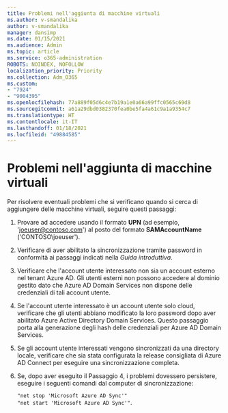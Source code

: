 ```yaml
---
title: Problemi nell'aggiunta di macchine virtuali
ms.author: v-smandalika
author: v-smandalika
manager: dansimp
ms.date: 01/15/2021
ms.audience: Admin
ms.topic: article
ms.service: o365-administration
ROBOTS: NOINDEX, NOFOLLOW
localization_priority: Priority
ms.collection: Adm_O365
ms.custom:
- "7924"
- "9004395"
ms.openlocfilehash: 77a889f05d6c4e7b19a1e0a66a99ffc0565c69d8
ms.sourcegitcommit: a61a29dbd0382370fea0be5fa4a61c9a1a9354c7
ms.translationtype: HT
ms.contentlocale: it-IT
ms.lasthandoff: 01/18/2021
ms.locfileid: "49884585"
---
```

# <a name="issue-joining-vms"></a>Problemi nell'aggiunta di macchine virtuali

Per risolvere eventuali problemi che si verificano quando si cerca di aggiungere delle macchine virtuali, seguire questi passaggi:

1. Provare ad accedere usando il formato **UPN** (ad esempio, 'joeuser@contoso.com') al posto del formato **SAMAccountName** ('CONTOSO\joeuser').
2. Verificare di aver abilitato la sincronizzazione tramite password in conformità ai passaggi indicati nella *Guida introduttiva*.
3. Verificare che l'account utente interessato non sia un account esterno nel tenant Azure AD. Gli utenti esterni non possono accedere al dominio gestito dato che Azure AD Domain Services non dispone delle credenziali di tali account utente.
4. Se l'account utente interessato è un account utente solo cloud, verificare che gli utenti abbiano modificato la loro password dopo aver abilitato Azure Active Directory Domain Services. Questo passaggio porta alla generazione degli hash delle credenziali per Azure AD Domain Services.
5. Se gli account utente interessati vengono sincronizzati da una directory locale, verificare che sia stata configurata la release consigliata di Azure AD Connect per eseguire una sincronizzazione completa.
6. Se, dopo aver eseguito il Passaggio 4, i problemi dovessero persistere, eseguire i seguenti comandi dal computer di sincronizzazione:
 
     `"net stop 'Microsoft Azure AD Sync'"`  
     `"net start 'Microsoft Azure AD Sync'"`.